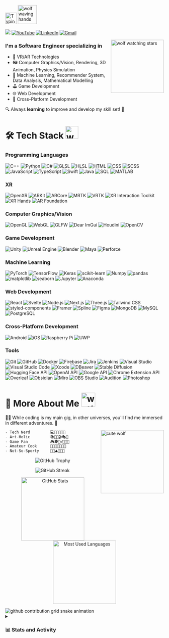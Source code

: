 <p>
    <img src="https://readme-typing-svg.demolab.com?font=Encode+Sans+Expanded&weight=900&size=32&duration=1500&pause=3000&color=7798FF&vCenter=true&random=false&width=252&height=36&lines=Hi, I'm Randal" alt="Typing SVG" height="36" width="auto">
    <img src="https://media.giphy.com/media/CNtIYj354j0ifgfXsF/giphy.gif" alt="wolf waving hands" height="60" width="auto">
</p>

<p>
    <img src="https://vbr.nathanchung.dev/badge?page_id=randaldong.randaldong&logo=github&style=flat&color=7d6dd0">
    <a href="https://www.youtube.com/@randaldong" target="_blank"><img src="https://img.shields.io/badge/YouTube-e01c1c.svg?style=flat&logo=YouTube&logoColor=white" alt="YouTube"></a>
    <a href="https://www.linkedin.com/in/randaldong/" target="_blank"><img src="https://img.shields.io/badge/LinkedIn-0077B5.svg?&style=flat&logo=linkedin&logoColor=white" alt="LinkedIn"></a>
    <a href="mailto:randaldongdr@gmail.com" target="_blank"><img src="https://img.shields.io/badge/Gmail-de4938?style=flat&logo=gmail&logoColor=white" alt="Gmail"></a>
</p>

<img src="https://i.imgur.com/FJuuLyG.gif" alt="wolf watching stars" align="right" width="168" height="auto" />

### I'm a **Software Engineer** specializing in

- 🥽 VR/AR Technologies
- 🖼️ Computer Graphics/Vision, Rendering, 3D Animation, Physics Simulation
- 🤖 Machine Learning, Recommender System, Data Analysis, Mathematical Modelling
- 🕹️ Game Development
- 🌐 Web Development
- 📱 Cross-Platform Development

🔍 Always **learning** to improve and develop my skill set! 🚀

<h1>
🛠️ Tech Stack <img src="https://media.giphy.com/media/jHUyfC5fp64bhUd9K9/giphy.gif" alt="wolf taking notes" width=40px>
</h1>

<h3>Programming Languages</h3>
<p>
    <img alt="C++" src="https://custom-icon-badges.demolab.com/badge/C++-eaeaea?style=flat&logo=icons8-c-96">
    <img alt="Python" src="https://custom-icon-badges.demolab.com/badge/Python-eaeaea?style=flat&logo=icons8-python-94">
    <img alt="C#" src="https://custom-icon-badges.demolab.com/badge/C%23-eaeaea?style=flat&logo=icons8-csharp">
    <img alt="GLSL" src="https://custom-icon-badges.demolab.com/badge/GLSL-eaeaea?style=flat&logo=glsl-hlsl">
    <img alt="HLSL" src="https://custom-icon-badges.demolab.com/badge/HLSL-eaeaea?style=flat&logo=glsl-hlsl">
    <img alt="HTML" src="https://custom-icon-badges.demolab.com/badge/HTML-eaeaea?style=flat&logo=html5">
    <img alt="CSS" src="https://custom-icon-badges.demolab.com/badge/CSS-eaeaea?style=flat&logo=css">
    <img alt="SCSS" src="https://custom-icon-badges.demolab.com/badge/SCSS-eaeaea?style=flat&logo=SCSS-circle">
    <img alt="JavaScript" src="https://custom-icon-badges.demolab.com/badge/JavaScript-eaeaea?style=flat&logo=js">
    <img alt="TypeScript" src="https://custom-icon-badges.demolab.com/badge/TypeScript-eaeaea?style=flat&logo=TypeScript">
    <img alt="Swift" src="https://custom-icon-badges.demolab.com/badge/Swift-eaeaea?style=flat&logo=Swift">
    <img alt="Java" src="https://custom-icon-badges.demolab.com/badge/Java-eaeaea?style=flat&logo=java-color">
    <img alt="SQL" src="https://custom-icon-badges.demolab.com/badge/SQL-eaeaea?style=flat&logo=sql-color">
    <img alt="MATLAB" src="https://custom-icon-badges.demolab.com/badge/MATLAB-eaeaea?style=flat&logo=MATLAB-color">
</p>

<h3>XR</h3>
<p>
    <img alt="OpenXR" src="https://custom-icon-badges.demolab.com/badge/OpenXR-eaeaea?style=flat&logo=OpenXR-1">
    <img alt="ARKit" src="https://custom-icon-badges.demolab.com/badge/ARKit-eaeaea?style=flat&logo=ARKit">
    <img alt="ARCore" src="https://custom-icon-badges.demolab.com/badge/ARCore-eaeaea?style=flat&logo=ARCore">
    <img alt="MRTK" src="https://custom-icon-badges.demolab.com/badge/MRTK-eaeaea?style=flat&logo=MRTK">
    <img alt="VRTK" src="https://custom-icon-badges.demolab.com/badge/VRTK-eaeaea?style=flat&logo=VRTK">
    <img alt="XR Interaction Toolkit" src="https://custom-icon-badges.demolab.com/badge/XR Interaction Toolkit-eaeaea?style=flat&logo=vr-controller-2">
    <img alt="XR Hands" src="https://custom-icon-badges.demolab.com/badge/XR Hands-eaeaea?style=flat&logo=hand-tracking">
    <img alt="AR Foundation" src="https://custom-icon-badges.demolab.com/badge/AR Foundation-eaeaea?style=flat&logo=unity-square">
</p>

<h3>Computer Graphics/Vision</h3>
<p>
    <img alt="OpenGL" src="https://custom-icon-badges.demolab.com/badge/OpenGL-eaeaea?style=flat&logo=opengl-1">
    <img alt="WebGL" src="https://custom-icon-badges.demolab.com/badge/WebGL-eaeaea?style=flat&logo=webgl-1">
    <img alt="GLFW" src="https://custom-icon-badges.demolab.com/badge/GLFW-eaeaea?style=flat&logo=GLFW">
    <img alt="Dear ImGui" src="https://custom-icon-badges.demolab.com/badge/Dear ImGui-eaeaea?style=flat&logo=ImGui">
    <img alt="Houdini" src="https://custom-icon-badges.demolab.com/badge/Houdini-eaeaea?style=flat&logo=Houdini">
    <img alt="OpenCV" src="https://custom-icon-badges.demolab.com/badge/OpenCV-eaeaea?style=flat&logo=OpenCV-color">
</p>

<h3>Game Development</h3>
<p>
    <img alt="Unity" src="https://custom-icon-badges.demolab.com/badge/Unity-eaeaea?style=flat&logo=Unity-color">
    <img alt="Unreal Engine" src="https://custom-icon-badges.demolab.com/badge/Unreal Engine-eaeaea?style=flat&logo=ue-1">
    <img alt="Blender" src="https://custom-icon-badges.demolab.com/badge/Blender-eaeaea?style=flat&logo=Blender-color">
    <img alt="Maya" src="https://custom-icon-badges.demolab.com/badge/Maya-eaeaea?style=flat&logo=Maya">
    <img alt="Perforce" src="https://custom-icon-badges.demolab.com/badge/Perforce-eaeaea?style=flat&logo=Perforce-black">
</p>

<h3>Machine Learning</h3>
<p>
    <img alt="PyTorch" src="https://custom-icon-badges.demolab.com/badge/PyTorch-eaeaea?style=flat&logo=PyTorch">
    <img alt="TensorFlow" src="https://custom-icon-badges.demolab.com/badge/TensorFlow-eaeaea?style=flat&logo=TensorFlow">
    <img alt="Keras" src="https://custom-icon-badges.demolab.com/badge/Keras-eaeaea?style=flat&logo=Keras&logoColor=D00000">
    <img alt="scikit-learn" src="https://custom-icon-badges.demolab.com/badge/scikit--learn-eaeaea?style=flat&logo=scikit-learn-color">
    <img alt="Numpy" src="https://custom-icon-badges.demolab.com/badge/Numpy-eaeaea?style=flat&logo=Numpy-color">
    <img alt="pandas" src="https://custom-icon-badges.demolab.com/badge/pandas-eaeaea?style=flat&logo=pandas-color">
    <img alt="matplotlib" src="https://custom-icon-badges.demolab.com/badge/matplotlib-eaeaea?style=flat&logo=matplotlib">
    <img alt="seaborn" src="https://custom-icon-badges.demolab.com/badge/seaborn-eaeaea?style=flat&logo=seaborn">
    <img alt="Jupyter" src="https://custom-icon-badges.demolab.com/badge/Jupyter-eaeaea?style=flat&logo=Jupyter-text">
    <img alt="Anaconda" src="https://custom-icon-badges.demolab.com/badge/Anaconda-eaeaea?style=flat&logo=Anaconda">
</p>

<h3>Web Development</h3>
<p>
    <img alt="React" src="https://custom-icon-badges.demolab.com/badge/React-eaeaea?style=flat&logo=React">
    <img alt="Svelte" src="https://custom-icon-badges.demolab.com/badge/Svelte-eaeaea?style=flat&logo=Svelte">
    <img alt="Node.js" src="https://custom-icon-badges.demolab.com/badge/Node.js-eaeaea?style=flat&logo=Node.js">
    <img alt="Next.js" src="https://custom-icon-badges.demolab.com/badge/Next.js-eaeaea?style=flat&logo=Nextjs">
    <img alt="Three.js" src="https://custom-icon-badges.demolab.com/badge/Three.js-eaeaea?style=flat&logo=Three.js&logoColor=black">
    <img alt="Tailwind CSS" src="https://custom-icon-badges.demolab.com/badge/Tailwind CSS-eaeaea?style=flat&logo=Tailwind CSS">
    <img alt="styled-components" src="https://custom-icon-badges.demolab.com/badge/styled--components-eaeaea?style=flat&logo=styled-components-color">
    <img alt="Framer" src="https://custom-icon-badges.demolab.com/badge/Framer-eaeaea?style=flat&logo=Framer&logoColor=black">
    <img alt="Spline" src="https://custom-icon-badges.demolab.com/badge/Spline-eaeaea?style=flat&logo=spline">
    <img alt="Figma" src="https://custom-icon-badges.demolab.com/badge/Figma-eaeaea?style=flat&logo=Figma-color">
    <img alt="MongoDB" src="https://custom-icon-badges.demolab.com/badge/MongoDB-eaeaea?style=flat&logo=MongoDB">
    <img alt="MySQL" src="https://custom-icon-badges.demolab.com/badge/MySQL-eaeaea?style=flat&logo=MySQL-color">
    <img alt="PostgreSQL" src="https://custom-icon-badges.demolab.com/badge/PostgreSQL-eaeaea?style=flat&logo=postgresql-color">
</p>

<h3>Cross-Platform Development</h3>
<p>
    <img alt="Android" src="https://custom-icon-badges.demolab.com/badge/Android-eaeaea?style=flat&logo=Android">
    <img alt="iOS" src="https://custom-icon-badges.demolab.com/badge/iOS-eaeaea?style=flat&logo=apple&logoColor=black">
    <img alt="Raspberry Pi" src="https://custom-icon-badges.demolab.com/badge/Raspberry Pi-eaeaea?style=flat&logo=raspberry-pi-color">
    <img alt="UWP" src="https://custom-icon-badges.demolab.com/badge/UWP-eaeaea?style=flat&logo=uwp">
</p>

<h3>Tools</h3>
<p>
    <img alt="Git" src="https://custom-icon-badges.demolab.com/badge/Git-eaeaea?style=flat&logo=Git">
    <img alt="GitHub" src="https://custom-icon-badges.demolab.com/badge/GitHub-eaeaea?style=flat&logo=GitHub&logoColor=black">
    <img alt="Docker" src="https://custom-icon-badges.demolab.com/badge/Docker-eaeaea?style=flat&logo=docker">
    <img alt="Firebase" src="https://custom-icon-badges.demolab.com/badge/Firebase-eaeaea?style=flat&logo=Firebase-color">
    <img alt="Jira" src="https://custom-icon-badges.demolab.com/badge/Jira-eaeaea?style=flat&logo=jira-color">
    <img alt="Jenkins" src="https://custom-icon-badges.demolab.com/badge/Jenkins-eaeaea?style=flat&logo=jenkins-color">
    <img alt="Visual Studio" src="https://custom-icon-badges.demolab.com/badge/Visual Studio-eaeaea?style=flat&logo=Visual-Studio">
    <img alt="Visual Studio Code" src="https://custom-icon-badges.demolab.com/badge/Visual Studio Code-eaeaea?style=flat&logo=vs-code-1">
    <img alt="Xcode" src="https://custom-icon-badges.demolab.com/badge/Xcode-eaeaea?style=flat&logo=Xcode-3d">
    <img alt="DBeaver" src="https://custom-icon-badges.demolab.com/badge/DBeaver-eaeaea?style=flat&logo=DBeaver-color">
    <img alt="Stable Diffusion" src="https://custom-icon-badges.demolab.com/badge/Stable Diffusion-eaeaea?style=flat&logo=Stable Diffusion">
    <img alt="Hugging Face API" src="https://custom-icon-badges.demolab.com/badge/Hugging Face API-eaeaea?style=flat&logo=hf">
    <img alt="OpenAI API" src="https://custom-icon-badges.demolab.com/badge/OpenAI API-eaeaea?style=flat&logo=openai-black">
    <img alt="Google API" src="https://custom-icon-badges.demolab.com/badge/Google API-eaeaea?style=flat&logo=google-dev">
    <img alt="Chrome Extension API" src="https://custom-icon-badges.demolab.com/badge/Chrome Extension API-eaeaea?style=flat&logo=chrome extension">
    <img alt="Overleaf" src="https://custom-icon-badges.demolab.com/badge/Overleaf-eaeaea?style=flat&logo=Overleaf">
    <img alt="Obsidian" src="https://custom-icon-badges.demolab.com/badge/Obsidian-eaeaea?style=flat&logo=obsidian-color">
    <img alt="Miro" src="https://custom-icon-badges.demolab.com/badge/Miro-eaeaea?style=flat&logo=Miro-color">
    <img alt="OBS Studio" src="https://custom-icon-badges.demolab.com/badge/OBS Studio-eaeaea?style=flat&logo=obs">
    <img alt="Audition" src="https://custom-icon-badges.demolab.com/badge/Audition-eaeaea?style=flat&logo=Audition">
    <img alt="Photoshop" src="https://custom-icon-badges.demolab.com/badge/Photoshop-eaeaea?style=flat&logo=Photoshop">
</p>

<h1>
🧐 More About Me <img src="https://media.giphy.com/media/VmnmUWPgiau88Orih9/giphy.gif" alt="wolf popping out heads" width=44px>
</h1>

👨‍💻 While coding is my main gig, in other universes, you'll find me immersed in different adventures. 🌌

<img src="https://i.imgur.com/NFZj0yh.gif" alt="cute wolf" align="right" width="200" height="auto" />

```swift
- Tech Nerd         💻🤖🚀🧠🔬🧪
- Art-Holic         📚🎵📸🎬🎭🎨
- Game Fan          🎮🕵️🧙‍♂️🐲👹👾
- Amateur Cook      👨‍🍳🍲🍱🍖🥩🍨
- Not-So-Sporty     🦾🥾⛰️🚴🥊🧗
```

<p align="center">
    <img src="https://github-profile-trophy.vercel.app/?username=randaldong&theme=onedark&margin-w=6&margin-h=6&row=1" alt="GitHub Trophy">
</p>

<p align="center">
    <img src="https://streak-stats.demolab.com?user=randaldong&theme=tokyonight&fire=gold&mode=weekly&card_height=170&card_width=760" alt="GitHub Streak">
</p>

<p align="center">
    <img height=200 src="https://github-readme-stats.vercel.app/api?username=randaldong&show_icons=true&rank_icon=github&custom_title=GitHub+Addictiveness&theme=tokyonight" alt="GitHub Stats">
    <img height=200 src="https://github-readme-stats.vercel.app/api/top-langs?username=randaldong&layout=compact&langs_count=10&custom_title=Language+Pick+Rate&theme=tokyonight" alt="Most Used Languages">
</p>

<picture>
  <source
    media="(prefers-color-scheme: dark)"
    srcset="https://raw.githubusercontent.com/randaldong/randaldong/output/github-contribution-grid-snake-dark.svg"
  />
  <source
    media="(prefers-color-scheme: light)"
    srcset="https://raw.githubusercontent.com/randaldong/randaldong/output/github-contribution-grid-snake.svg"
  />
  <img
    alt="github contribution grid snake animation"
    src="https://raw.githubusercontent.com/randaldong/randaldong/github-contribution-grid-snake.svg"
  />
</picture>

<details> 
  <summary><h3>📊 Stats and Activity</h3></summary>

<!--START_SECTION:waka-->
**I'm a Night 🦉** 

```text
🌞 Morning                11 commits          █░░░░░░░░░░░░░░░░░░░░░░░░   04.98 % 
🌆 Daytime                97 commits          ███████████░░░░░░░░░░░░░░   43.89 % 
🌃 Evening                92 commits          ██████████░░░░░░░░░░░░░░░   41.63 % 
🌙 Night                  21 commits          ██░░░░░░░░░░░░░░░░░░░░░░░   09.50 % 
```
📅 **I'm Most Productive on Tuesday** 

```text
Monday                   22 commits          ██░░░░░░░░░░░░░░░░░░░░░░░   09.95 % 
Tuesday                  49 commits          ██████░░░░░░░░░░░░░░░░░░░   22.17 % 
Wednesday                20 commits          ██░░░░░░░░░░░░░░░░░░░░░░░   09.05 % 
Thursday                 43 commits          █████░░░░░░░░░░░░░░░░░░░░   19.46 % 
Friday                   44 commits          █████░░░░░░░░░░░░░░░░░░░░   19.91 % 
Saturday                 15 commits          ██░░░░░░░░░░░░░░░░░░░░░░░   06.79 % 
Sunday                   28 commits          ███░░░░░░░░░░░░░░░░░░░░░░   12.67 % 
```


📊 **This Week I Spent My Time On** 

```text
💬 Programming Languages: 
Other                    36 hrs 12 mins      █████████████████████████   99.86 % 
Markdown                 2 mins              ░░░░░░░░░░░░░░░░░░░░░░░░░   00.13 % 
Canva Design             0 secs              ░░░░░░░░░░░░░░░░░░░░░░░░░   00.01 % 

💻 Operating System: 
Windows                  36 hrs 15 mins      █████████████████████████   100.00 % 
```

**I Mostly Code in C++** 

```text
C++                      7 repos             █████████░░░░░░░░░░░░░░░░   36.84 % 
C#                       4 repos             █████░░░░░░░░░░░░░░░░░░░░   21.05 % 
Jupyter Notebook         2 repos             ███░░░░░░░░░░░░░░░░░░░░░░   10.53 % 
HTML                     1 repo              █░░░░░░░░░░░░░░░░░░░░░░░░   05.26 % 
TeX                      1 repo              █░░░░░░░░░░░░░░░░░░░░░░░░   05.26 % 
```




 Last Updated on Jul 29, 2024 UTC
<!--END_SECTION:waka-->
</details> 
